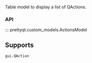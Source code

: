 Table model to display a list of QActions.

### API

::: prettyqt.custom_models.ActionsModel

## Supports

`gui.QAction`
